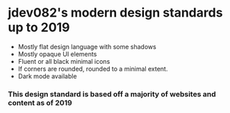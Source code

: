 # jdev082's modern design standards up to 2019
- Mostly flat design language with some shadows
- Mostly opaque UI elements
- Fluent or all black minimal icons
- If corners are rounded, rounded to a minimal extent.
- Dark mode available
### This design standard is based off a majority of websites and content as of 2019
